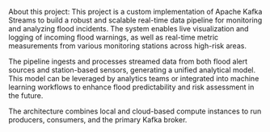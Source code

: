 About this project:
This project is a custom implementation of Apache Kafka Streams to build a robust and scalable real-time data pipeline for monitoring and analyzing flood incidents. The system enables live visualization and logging of incoming flood warnings, as well as real-time metric measurements from various monitoring stations across high-risk areas.

The pipeline ingests and processes streamed data from both flood alert sources and station-based sensors, generating a unified analytical model. This model can be leveraged by analytics teams or integrated into machine learning workflows to enhance flood predictability and risk assessment in the future.

The architecture combines local and cloud-based compute instances to run producers, consumers, and the primary Kafka broker.
